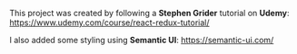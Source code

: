 This project was created by following a **Stephen Grider** tutorial on **Udemy**: <https://www.udemy.com/course/react-redux-tutorial/>

I also added some styling using **Semantic UI**: <https://semantic-ui.com/>
